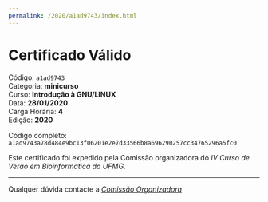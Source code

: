 ```yaml
---
permalink: /2020/a1ad9743/index.html
---
```


# Certificado Válido

Código: `a1ad9743`<br>
Categoria: **minicurso**<br>
Curso: **Introdução à GNU/LINUX**<br>
Data: **28/01/2020**<br>
Carga Horária: **4**<br>
Edição: **2020**<br>


Código completo: `a1ad9743a78d484e9bc13f06201e2e7d33566b8a696290257cc34765296a5fc0`


Este certificado foi expedido pela Comissão organizadora do *IV Curso de Verão em Bioinformática da UFMG*.

----

Qualquer dúvida contacte a [_Comissão Organizadora_](<mailto:cursobioinfoufmg@gmail.com$subject=[Certificados]>)

